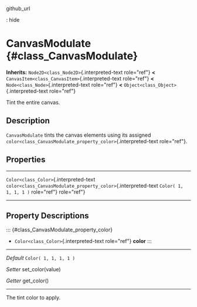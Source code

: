 github\_url

:   hide

CanvasModulate {#class_CanvasModulate}
==============

**Inherits:** `Node2D<class_Node2D>`{.interpreted-text role="ref"}
**\<** `CanvasItem<class_CanvasItem>`{.interpreted-text role="ref"}
**\<** `Node<class_Node>`{.interpreted-text role="ref"} **\<**
`Object<class_Object>`{.interpreted-text role="ref"}

Tint the entire canvas.

Description
-----------

`CanvasModulate` tints the canvas elements using its assigned
`color<class_CanvasModulate_property_color>`{.interpreted-text
role="ref"}.

Properties
----------

  ---------------------------------------- ---------------------------------------------------------------- -----------------------
  `Color<class_Color>`{.interpreted-text   `color<class_CanvasModulate_property_color>`{.interpreted-text   `Color( 1, 1, 1, 1 )`
  role="ref"}                              role="ref"}                                                      

  ---------------------------------------- ---------------------------------------------------------------- -----------------------

Property Descriptions
---------------------

::: {#class_CanvasModulate_property_color}
-   `Color<class_Color>`{.interpreted-text role="ref"} **color**
:::

  ----------- -------------------------
  *Default*   `Color( 1, 1, 1, 1 )`

  *Setter*    set\_color(value)

  *Getter*    get\_color()
  ----------- -------------------------

The tint color to apply.
